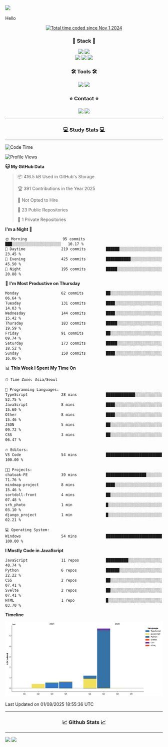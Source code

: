 <img src="https://capsule-render.vercel.app/api?type=waving&color=gradient&height=300&section=header&text=Hello!!&desc=well%20come%20to%20my%20github&fontSize=100&fontAlignY=40" />


Hello

<div align="center">
  <a href="https://wakatime.com/@fd6869de-70ad-450d-afba-272b60fdc4d3"><img src="https://wakatime.com/badge/user/fd6869de-70ad-450d-afba-272b60fdc4d3.svg"  alt="Total time coded since Nov 1 2024" /></a>
</div>




<h3 align="center">🌱 Stack 🌱</h3>
<div align="center">
  <img src="https://img.shields.io/badge/typescript-007ACC.svg?style=for-the-badge&logo=typescript&logoColor=white" />
  <img src="https://img.shields.io/badge/next.js-181717?style=for-the-badge&logo=nextdotjs&logoColor=white" />
</div>
<div align="center">
  <img src="https://img.shields.io/badge/javascript-yellow.svg?style=for-the-badge&logo=Javascript&logoColor=white" />
  <img src="https://img.shields.io/badge/html-E34F26?style=for-the-badge&logo=html5&logoColor=white" />
  <img src="https://img.shields.io/badge/css-1572B6?style=for-the-badge&logo=css3&logoColor=white"/>
</div>



<h3 align="center">🛠 Tools 🛠</h3>
<div align="center">
  <img src="https://img.shields.io/badge/github-181717.svg?style=for-the-badge&logo=github&logoColor=white" />
  <img src="https://img.shields.io/badge/Notion-F3F3F3.svg?style=for-the-badge&logo=notion&logoColor=black" />
</div>


<h3 align="center">⭐ Contact ⭐</h3>
<div align="center">
<img src="https://img.shields.io/badge/0sunghee122@gmail.com-EA4335?style=for-the-badge&logo=gmail&logoColor=FFFFFF"/>
<img src="https://img.shields.io/badge/jangseung11-E4405F?style=for-the-badge&logo=instagram&logoColor=FFFFFF"/>
</div>




---
<h3 align="center">💻 Study Stats 💻</h3>

---

<!--START_SECTION:waka-->
![Code Time](http://img.shields.io/badge/Code%20Time-213%20hrs%2055%20mins-blue)

![Profile Views](http://img.shields.io/badge/Profile%20Views-0-blue)

**🐱 My GitHub Data** 

> 📦 416.5 kB Used in GitHub's Storage 
 > 
> 🏆 391 Contributions in the Year 2025
 > 
> 🚫 Not Opted to Hire
 > 
> 📜 23 Public Repositories 
 > 
> 🔑 1 Private Repositories 
 > 
**I'm a Night 🦉** 

```text
🌞 Morning                95 commits          ███░░░░░░░░░░░░░░░░░░░░░░   10.17 % 
🌆 Daytime                219 commits         ██████░░░░░░░░░░░░░░░░░░░   23.45 % 
🌃 Evening                425 commits         ███████████░░░░░░░░░░░░░░   45.50 % 
🌙 Night                  195 commits         █████░░░░░░░░░░░░░░░░░░░░   20.88 % 
```
📅 **I'm Most Productive on Thursday** 

```text
Monday                   62 commits          ██░░░░░░░░░░░░░░░░░░░░░░░   06.64 % 
Tuesday                  131 commits         ████░░░░░░░░░░░░░░░░░░░░░   14.03 % 
Wednesday                144 commits         ████░░░░░░░░░░░░░░░░░░░░░   15.42 % 
Thursday                 183 commits         █████░░░░░░░░░░░░░░░░░░░░   19.59 % 
Friday                   91 commits          ██░░░░░░░░░░░░░░░░░░░░░░░   09.74 % 
Saturday                 173 commits         █████░░░░░░░░░░░░░░░░░░░░   18.52 % 
Sunday                   150 commits         ████░░░░░░░░░░░░░░░░░░░░░   16.06 % 
```


📊 **This Week I Spent My Time On** 

```text
🕑︎ Time Zone: Asia/Seoul

💬 Programming Languages: 
TypeScript               28 mins             █████████████░░░░░░░░░░░░   52.75 % 
JavaScript               8 mins              ████░░░░░░░░░░░░░░░░░░░░░   15.60 % 
Other                    8 mins              ████░░░░░░░░░░░░░░░░░░░░░   15.46 % 
JSON                     5 mins              ██░░░░░░░░░░░░░░░░░░░░░░░   09.72 % 
CSS                      3 mins              ██░░░░░░░░░░░░░░░░░░░░░░░   06.47 % 

🔥 Editors: 
VS Code                  54 mins             █████████████████████████   100.00 % 

🐱‍💻 Projects: 
chatoak-FE               39 mins             ██████████████████░░░░░░░   71.76 % 
mindmap-project          8 mins              ████░░░░░░░░░░░░░░░░░░░░░   15.46 % 
sortdoll-front           4 mins              ██░░░░░░░░░░░░░░░░░░░░░░░   07.48 % 
srh_photo                1 min               █░░░░░░░░░░░░░░░░░░░░░░░░   03.10 % 
django_project           1 min               █░░░░░░░░░░░░░░░░░░░░░░░░   02.21 % 

💻 Operating System: 
Windows                  54 mins             █████████████████████████   100.00 % 
```

**I Mostly Code in JavaScript** 

```text
JavaScript               11 repos            ██████████░░░░░░░░░░░░░░░   40.74 % 
Python                   6 repos             ██████░░░░░░░░░░░░░░░░░░░   22.22 % 
CSS                      2 repos             ██░░░░░░░░░░░░░░░░░░░░░░░   07.41 % 
Svelte                   2 repos             ██░░░░░░░░░░░░░░░░░░░░░░░   07.41 % 
HTML                     1 repo              █░░░░░░░░░░░░░░░░░░░░░░░░   03.70 % 
```



**Timeline**

![Lines of Code chart](https://raw.githubusercontent.com/Jangseun/Jangseun/main/assets/bar_graph.png)


 Last Updated on 01/08/2025 18:55:36 UTC
<!--END_SECTION:waka-->
---


  

<h3 align="center">📈 Github Stats 📈</h3>

---
<p>
  <img height="180em" src="https://github-readme-stats.vercel.app/api?username=Jangseun&show_icons=true&theme=radical">
  <img height="180em" src="https://github-readme-stats.vercel.app/api/top-langs/?username=Jangseun&layout=compact&theme=radical">
</p>
